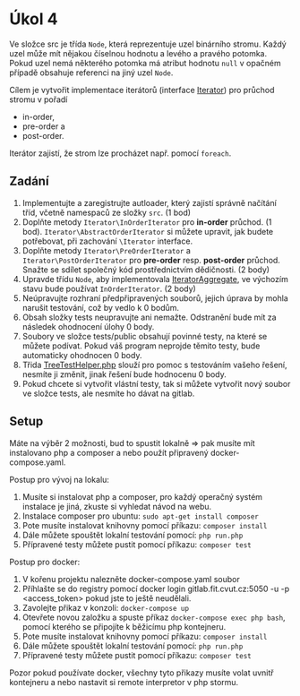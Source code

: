 # Úkol 4

Ve složce src je třída `Node`, která reprezentuje uzel binárního stromu. Každý uzel může mít nějakou číselnou hodnotu a levého a pravého potomka. Pokud uzel nemá některého potomka má atribut hodnotu `null` v opačném případě obsahuje referenci na jiný uzel `Node`.

Cílem je vytvořit implementace iterátorů (interface [Iterator](https://www.php.net/manual/en/class.iterator.php)) pro průchod stromu v pořadí

- in-order,
- pre-order a
- post-order.

Iterátor zajistí, že strom lze procházet např. pomocí `foreach`. 

## Zadání

1. Implementujte a zaregistrujte autloader, který zajistí správně načítání tříd, včetně namespaců ze složky `src`. (1 bod)
2. Doplňte metody `Iterator\InOrderIterator` pro **in-order** průchod. (1 bod). `Iterator\AbstractOrderIterator` si můžete upravit, jak budete potřebovat, při zachování `\Iterator` interface.
3. Doplňte metody `Iterator\PreOrderIterator` a `Iterator\PostOrderIterator` pro **pre-order** resp. **post-order** průchod. Snažte se sdílet společný kód prostřednictvím dědičnosti. (2 body) 
4. Upravde třídu `Node`, aby implementovala [IteratorAggregate](https://www.php.net/manual/en/class.iteratoraggregate.php), ve výchozím stavu bude používat `InOrderIterator`. (2 body)
5. Neúpravujte rozhraní předpřipravených souborů, jejich úprava by mohla narušit testování, což by vedlo k 0 bodům. 
6. Obsah složky tests neupravujte ani nemažte. Odstranění bude mít za následek ohodnocení úlohy 0 body.
7. Soubory ve složce tests/public obsahují povinné testy, na které se můžete podívat. Pokud váš program neprojde těmito testy, bude automaticky ohodnocen 0 body.
8. Třida [TreeTestHelper.php](src%2FTester%2FTreeTestHelper.php) slouží pro pomoc s testováním vašeho řešení, nesmíte ji změnit, jinak řešení bude hodnocenu 0 body.
9. Pokud chcete si vytvořit vlástní testy, tak si můžete vytvořit nový soubor ve složce tests, ale nesmíte ho dávat na gitlab.



## Setup

Máte na výběr 2 možnosti, bud to spustit lokalně => pak musíte mít instalovano php a composer a nebo použít připravený docker-compose.yaml.

Postup pro vývoj na lokalu:

1. Musíte si instalovat php a composer, pro každý operačný systém instalace je jiná, zkuste si vyhledat návod na webu.
2. Instalace composer pro ubuntu: `sudo apt-get install composer`
3. Pote musíte instalovat knihovny pomocí příkazu: `composer install`
4. Dále můžete spouštět lokalní testování pomocí: `php run.php`
5. Přípravené testy můžete pustit pomocí příkazu: `composer test`

Postup pro docker:

1. V kořenu projektu nalezněte docker-compose.yaml soubor
2. Příhlašte se do registry pomocí docker login gitlab.fit.cvut.cz:5050 -u <username> -p <access_token> pokud jste to ještě neudělali.
3. Zavolejte přikaz v konzoli: `docker-compose up`
4. Otevřete novou založku a spuste příkaz `docker-compose exec php bash`, pomocí kterého se připojíte k běžicímu php kontejneru.
5. Pote musíte instalovat knihovny pomocí příkazu: `composer install`
6. Dále můžete spouštět lokalní testování pomocí: `php run.php`
7. Přípravené testy můžete pustit pomocí příkazu: `composer test`

Pozor pokud používate docker, všechny tyto přikazy musíte volat uvnitř kontejneru a nebo nastavit si remote interpretor v php stormu.
